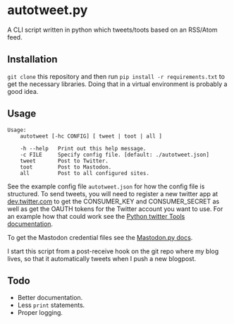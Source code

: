 # autotweet.py
A CLI script written in python which tweets/toots based on an RSS/Atom feed.

## Installation

`git clone` this repository and then run `pip install -r requirements.txt` to get the necessary libraries. Doing that in a virtual environment is probably a good idea.

## Usage

```
Usage:
    autotweet [-hc CONFIG] [ tweet | toot | all ]

    -h --help   Print out this help message.
    -c FILE     Specify config file. [default: ./autotweet.json]
    tweet       Post to Twitter.
    toot        Post to Mastodon.
    all         Post to all configured sites.
```

See the example config file `autotweet.json` for how the config file is structured. To send tweets, you will need to register a new twitter app at [dev.twitter.com](https://dev.twitter.com) to get the CONSUMER_KEY and CONSUMER_SECRET as well as get the OAUTH tokens for the Twitter account you want to use. For an example how that could work see the [Python twitter Tools documentation](https://github.com/sixohsix/twitter).

To get the Mastodon credential files see the [Mastodon.py docs](http://mastodonpy.readthedocs.io/en/latest/).

I start this script from a post-receive hook on the git repo where my blog lives, so that it automatically tweets when I push a new blogpost.

## Todo

* Better documentation.
* Less `print` statements.
* Proper logging.
